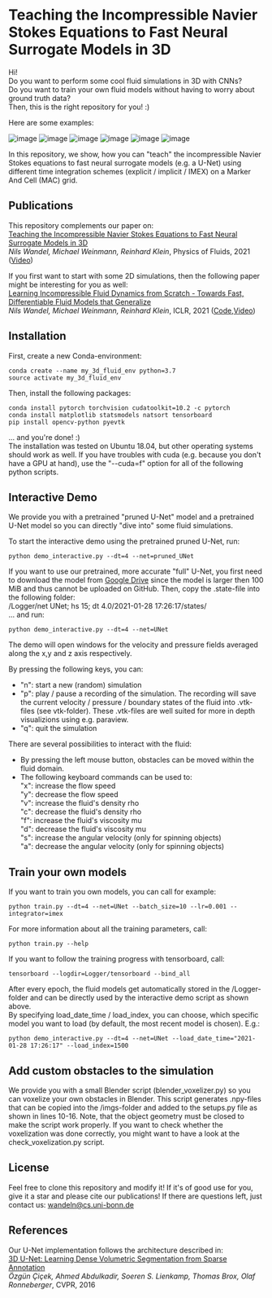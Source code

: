 # Teaching the Incompressible Navier Stokes Equations to Fast Neural Surrogate Models in 3D

Hi!  
Do you want to perform some cool fluid simulations in 3D with CNNs?  
Do you want to train your own fluid models without having to worry about ground truth data?  
Then, this is the right repository for you! :)  

Here are some examples:  

![image](imgs/cover_imgs/reynolds_large_legend_1_mu_5_rho_0_2_v_1.png)
![image](imgs/cover_imgs/reynolds_large_legend_3_2_mu_0_2_rho_1_v_1.png)
![image](imgs/cover_imgs/reynolds_large_legend_4_mu_0_1_rho_5_v_1.png)
![image](imgs/cover_imgs/reynolds_large_legend_6_mu_0_02_rho_10_v_1.png)
![image](imgs/cover_imgs/magnus_large_legend_mu_0_5_rho_1_v_1.png)
![image](imgs/cover_imgs/3_obj_large_legend_2_mu_0_5_rho_1_v_1.png)

In this repository, we show, how you can "teach" the incompressible Navier Stokes equations to fast neural surrogate models (e.g. a U-Net) using different time integration schemes (explicit / implicit / IMEX) on a Marker And Cell (MAC) grid.

## Publications
This repository complements our paper on:  
[Teaching the Incompressible Navier Stokes Equations to Fast Neural Surrogate Models in 3D](https://arxiv.org/abs/2012.11893)  
*Nils Wandel, Michael Weinmann, Reinhard Klein*, Physics of Fluids, 2021 ([Video](https://www.youtube.com/watch?v=tKcYJaJtHJE))
  
If you first want to start with some 2D simulations, then the following paper might be interesting for you as well:  
[Learning Incompressible Fluid Dynamics from Scratch - Towards Fast, Differentiable Fluid Models that Generalize](https://arxiv.org/abs/2006.08762)  
*Nils Wandel, Michael Weinmann, Reinhard Klein*, ICLR, 2021 ([Code](https://github.com/aschethor/Unsupervised_Deep_Learning_of_Incompressible_Fluid_Dynamics),[Video](https://www.youtube.com/watch?v=EU3YuUNVsXQ))


## Installation

First, create a new Conda-environment:  
```
conda create --name my_3d_fluid_env python=3.7  
source activate my_3d_fluid_env
```

Then, install the following packages:  
```
conda install pytorch torchvision cudatoolkit=10.2 -c pytorch  
conda install matplotlib statsmodels natsort tensorboard  
pip install opencv-python pyevtk
```  
... and you're done! :)  
The installation was tested on Ubuntu 18.04, but other operating systems should work as well. 
If you have troubles with cuda (e.g. because you don't have a GPU at hand), use the "\-\-cuda=f" option for all of the following python scripts.

## Interactive Demo

We provide you with a pretrained "pruned U-Net" model and a pretrained U-Net model so you can directly "dive into" some fluid simulations.  

To start the interactive demo using the pretrained pruned U-Net, run:  
```
python demo_interactive.py --dt=4 --net=pruned_UNet
```

If you want to use our pretrained, more accurate "full" U-Net, you first need to download the model from [Google Drive](https://drive.google.com/file/d/1HUYiye1SEc0anrTUDLyfJOT6R7sh92UA/view?usp=sharing) since the model is larger then 100 MiB and thus cannot be uploaded on GitHub. Then, copy the .state-file into the following folder:  
/Logger/net UNet; hs 15; dt 4.0/2021-01-28 17:26:17/states/  
... and run:  
```
python demo_interactive.py --dt=4 --net=UNet
```

The demo will open windows for the velocity and pressure fields averaged along the x,y and z axis respectively.  

By pressing the following keys, you can:

- "n": start a new (random) simulation  
- "p": play / pause a recording of the simulation. The recording will save the current velocity / pressure / boundary states of the fluid into .vtk-files (see vtk-folder). These .vtk-files are well suited for more in depth visualizions using e.g. paraview.  
- "q": quit the simulation  

There are several possibilities to interact with the fluid:

- By pressing the left mouse button, obstacles can be moved within the fluid domain.
- The following keyboard commands can be used to:  
"x": increase the flow speed  
"y": decrease the flow speed  
"v": increase the fluid's density rho  
"c": decrease the fluid's density rho  
"f": increase the fluid's viscosity mu  
"d": decrease the fluid's viscosity mu  
"s": increase the angular velocity (only for spinning objects)  
"a": decrease the angular velocity (only for spinning objects)  

## Train your own models

If you want to train you own models, you can call for example:  
```
python train.py --dt=4 --net=UNet --batch_size=10 --lr=0.001 --integrator=imex
```

For more information about all the training parameters, call:  
```
python train.py --help
```

If you want to follow the training progress with tensorboard, call:  
```
tensorboard --logdir=Logger/tensorboard --bind_all
```

After every epoch, the fluid models get automatically stored in the /Logger-folder and can be directly used by the interactive demo script as shown above.  
By specifying load_date_time / load_index, you can choose, which specific model you want to load (by default, the most recent model is chosen). E.g.:  
```
python demo_interactive.py --dt=4 --net=UNet --load_date_time="2021-01-28 17:26:17" --load_index=1500
```

## Add custom obstacles to the simulation

We provide you with a small Blender script (blender_voxelizer.py) so you can voxelize your own obstacles in Blender. 
This script generates .npy-files that can be copied into the /imgs-folder and added to the setups.py file as shown in lines 10-16. 
Note, that the object geometry must be closed to make the script work properly. If you want to check whether the voxelization was done correctly, you might want to have a look at the check_voxelization.py script. 

## License

Feel free to clone this repository and modify it! If it's of good use for you, give it a star and please cite our publications!
If there are questions left, just contact us: wandeln@cs.uni-bonn.de

## References

Our U-Net implementation follows the architecture described in:  
[3D U-Net: Learning Dense Volumetric Segmentation from Sparse Annotation](https://arxiv.org/abs/1606.06650)  
*Özgün Çiçek, Ahmed Abdulkadir, Soeren S. Lienkamp, Thomas Brox, Olaf Ronneberger*, CVPR, 2016
